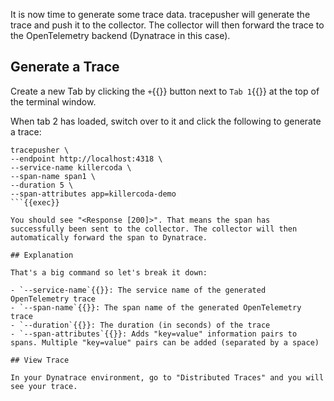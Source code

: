 It is now time to generate some trace data. tracepusher will generate the trace and push it to the collector. The collector will then forward the trace to the OpenTelemetry backend (Dynatrace in this case).

## Generate a Trace

Create a new Tab by clicking the `+`{{}} button next to `Tab 1`{{}} at the top of the terminal window.

When tab 2 has loaded, switch over to it and click the following to generate a trace:

```
tracepusher \
--endpoint http://localhost:4318 \
--service-name killercoda \
--span-name span1 \
--duration 5 \
--span-attributes app=killercoda-demo
```{{exec}}

You should see "<Response [200]>". That means the span has successfully been sent to the collector. The collector will then automatically forward the span to Dynatrace.

## Explanation

That's a big command so let's break it down:

- `--service-name`{{}}: The service name of the generated OpenTelemetry trace
- `--span-name`{{}}: The span name of the generated OpenTelemetry trace
- `--duration`{{}}: The duration (in seconds) of the trace
- `--span-attributes`{{}}: Adds "key=value" information pairs to spans. Multiple "key=value" pairs can be added (separated by a space)

## View Trace

In your Dynatrace environment, go to "Distributed Traces" and you will see your trace.